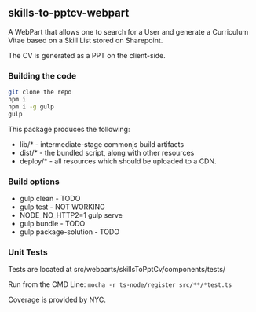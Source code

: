 ## skills-to-pptcv-webpart

A WebPart that allows one to search for a User and generate
a Curriculum Vitae based on a Skill List stored on Sharepoint.

The CV is generated as a PPT on the client-side.

### Building the code

```bash
git clone the repo
npm i
npm i -g gulp
gulp
```

This package produces the following:

* lib/* - intermediate-stage commonjs build artifacts
* dist/* - the bundled script, along with other resources
* deploy/* - all resources which should be uploaded to a CDN.

### Build options

* gulp clean - TODO
* gulp test - NOT WORKING
* NODE_NO_HTTP2=1 gulp serve
* gulp bundle - TODO
* gulp package-solution - TODO

### Unit Tests
Tests are located at src/webparts/skillsToPptCv/components/tests/

Run from the CMD Line: `mocha -r ts-node/register src/**/*test.ts`

Coverage is provided by NYC.

